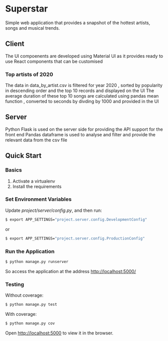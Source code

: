 # Superstar
Simple web application that provides a snapshot of the hottest artists, songs and musical trends.
## Client
The UI compoenents are developed using Material UI as it provides ready to use React components that can be customised
### Top artists of 2020
The data in data_by_artist.csv is filtered for year 2020 , sorted by popularity in descending order and the top 10 records and displayed on the UI
The average duration of these top 10 songs are calculated using pandas mean function , converted to seconds by divding by 1000 and provided in the UI
## Server
Python Flask is used on the server side for providing the API support for the front end
Pandas dataframe is used to analyse and filter and provide the relevant data from the csv file
## Quick Start

### Basics

1. Activate a virtualenv
1. Install the requirements

### Set Environment Variables

Update *project/server/config.py*, and then run:

```sh
$ export APP_SETTINGS="project.server.config.DevelopmentConfig"
```

or

```sh
$ export APP_SETTINGS="project.server.config.ProductionConfig"
```

### Run the Application

```sh
$ python manage.py runserver
```

So access the application at the address [http://localhost:5000/](http://localhost:5000/)

### Testing

Without coverage:

```sh
$ python manage.py test
```

With coverage:

```sh
$ python manage.py cov
```
Open [http://localhost:5000](http://localhost:5000) to view it in the browser.
